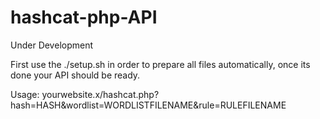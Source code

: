 # hashcat-php-API
Under Development

First use the ./setup.sh in order to prepare all files automatically, once its done your API should be ready.

Usage: yourwebsite.x/hashcat.php?hash=HASH&wordlist=WORDLISTFILENAME&rule=RULEFILENAME


